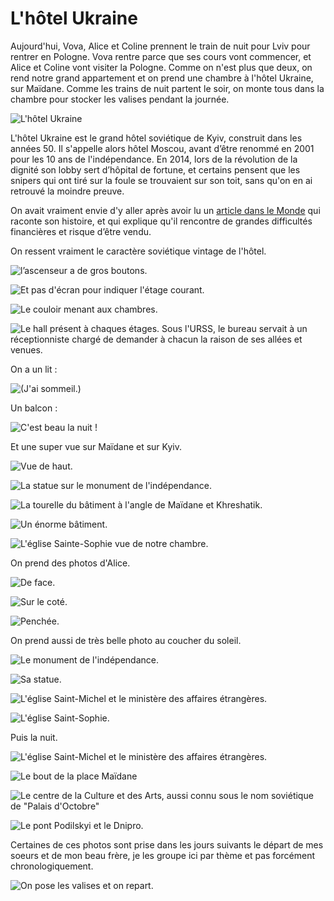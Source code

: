 # L'hôtel Ukraine

Aujourd'hui, Vova, Alice et Coline prennent le train de nuit pour Lviv pour
rentrer en Pologne. Vova rentre parce que ses cours vont commencer, et Alice et
Coline vont visiter la Pologne. Comme on n'est plus que deux, on rend notre
grand appartement et on prend une chambre à l'hôtel Ukraine, sur Maïdane. Comme
les trains de nuit partent le soir, on monte tous dans la chambre pour stocker
les valises pendant la journée.

![L'hôtel Ukraine](images/kyiv/p5/hotel_ukraine/hotel_ukraine.jpg)

L'hôtel Ukraine est le grand hôtel soviétique de Kyiv, construit dans les
années&nbsp;50. Il s'appelle alors hôtel Moscou, avant d’être renommé en 2001
pour les 10&nbsp;ans de l'indépendance. En 2014, lors de la révolution de la
dignité son lobby sert d’hôpital de fortune, et certains pensent que les snipers
qui ont tiré sur la foule se trouvaient sur son toit, sans qu'on en ai retrouvé
la moindre preuve.

On avait vraiment envie d'y aller après avoir lu un [article dans le
Monde](https://www.lemonde.fr/m-le-mag/article/2024/05/24/l-hotel-ukraine-de-kiev-a-vendre-pour-financer-l-effort-de-guerre_6235125_4500055.html)
qui raconte son histoire, et qui explique qu'il rencontre de grandes difficultés
financières et risque d’être vendu.

On ressent vraiment le caractère soviétique vintage de l'hôtel.

![l’ascenseur a de gros boutons.](images/kyiv/p5/hotel_ukraine/boutons.jpg)

![Et pas d'écran pour indiquer l'étage courant.](images/kyiv/p5/hotel_ukraine/etages.jpg)

![Le couloir menant aux chambres.](images/kyiv/p5/hotel_ukraine/portes.jpg)

![Le hall présent à chaques étages. Sous l'URSS, le bureau servait à un réceptionniste chargé de demander à chacun la raison de ses allées et venues.](images/kyiv/p5/hotel_ukraine/couloir.jpg)

On a un lit :

![(J'ai sommeil.)](images/kyiv/p5/hotel_ukraine/dodo.jpg)

Un balcon :

![C'est beau la nuit !](images/kyiv/p5/hotel_ukraine/balcon.jpg)

Et une super vue sur Maïdane et sur Kyiv.

![Vue de haut.](images/kyiv/p5/hotel_ukraine/maidan.jpg)

![La statue sur le monument de l'indépendance.](images/kyiv/p5/hotel_ukraine/statue.jpg)

![La tourelle du bâtiment à l'angle de Maïdane et Khreshatik.](images/kyiv/p5/hotel_ukraine/tourelle.jpg)

![Un énorme bâtiment.](images/kyiv/p5/hotel_ukraine/batiment.jpg)

![L'église Sainte-Sophie vue de notre chambre.](images/kyiv/p5/hotel_ukraine/sainte_sophie.jpg)

On prend des photos d'Alice.

![De face.](images/kyiv/p5/hotel_ukraine/alice.jpg)

![Sur le coté.](images/kyiv/p5/hotel_ukraine/alice_2.jpg)

![Penchée.](images/kyiv/p5/hotel_ukraine/alice_3.jpg)

On prend aussi de très belle photo au coucher du soleil.

![Le monument de l'indépendance.](images/kyiv/p5/hotel_ukraine/monument.jpg)

![Sa statue.](images/kyiv/p5/hotel_ukraine/statue_coucher.jpg)

![L'église Saint-Michel et le ministère des affaires étrangères.](images/kyiv/p5/hotel_ukraine/saint_michel_coucher.jpg)

![L'église Saint-Sophie.](images/kyiv/p5/hotel_ukraine/sainte_sophie_coucher.jpg)

Puis la nuit.

![L'église Saint-Michel et le ministère des affaires étrangères.](images/kyiv/p5/hotel_ukraine/saint_michel_nuit.jpg)

![Le bout de la place Maïdane](images/kyiv/p5/hotel_ukraine/maidan_zoom_nuit.jpg)

![Le centre de la Culture et des Arts, aussi connu sous le nom soviétique de "Palais d'Octobre"](images/kyiv/p5/hotel_ukraine/colonnes.jpg)

![Le pont Podilskyi et le Dnipro.](images/kyiv/p5/hotel_ukraine/dnipro_nuit.jpg)

Certaines de ces photos sont prise dans les jours suivants le départ de mes
soeurs et de mon beau frère, je les groupe ici par thème et pas forcément
chronologiquement.

![On pose les valises et on repart.](images/kyiv/p5/hotel_ukraine/valise.jpg)
